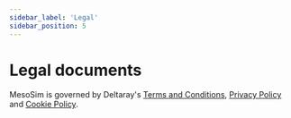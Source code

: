```yaml
---
sidebar_label: 'Legal'
sidebar_position: 5
---
```


# Legal documents

MesoSim is governed by Deltaray's [Terms and Conditions](https://deltaray.io/terms-and-conditions/), 
[Privacy Policy](https://deltaray.io/privacy-policy) and [Cookie Policy](https://deltaray.io/cookie-policy).

